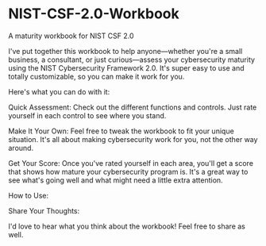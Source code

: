 # NIST-CSF-2.0-Workbook
A maturity workbook for NIST CSF 2.0 

I've put together this workbook to help anyone—whether you're a small business, a consultant, or just curious—assess your cybersecurity maturity using the NIST Cybersecurity Framework 2.0. It's super easy to use and totally customizable, so you can make it work for you.

Here's what you can do with it:

Quick Assessment: Check out the different functions and controls. Just rate yourself in each control to see where you stand.

Make It Your Own: Feel free to tweak the workbook to fit your unique situation. It's all about making cybersecurity work for you, not the other way around.

Get Your Score: Once you've rated yourself in each area, you'll get a score that shows how mature your cybersecurity program is. It's a great way to see what's going well and what might need a little extra attention.

How to Use:


Share Your Thoughts:

I'd love to hear what you think about the workbook! Feel free to share as well.
